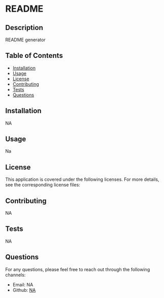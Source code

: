 
# README


  
## Description
README generator
  
## Table of Contents
- [Installation](#installation)
- [Usage](#usage)
- [License](#license)
- [Contributing](#contributing)
- [Tests](#tests)
- [Questions](#questions)

## Installation
NA

## Usage
Na
  
## License
This application is covered under the following licenses. For more details, see the corresponding license files:


## Contributing
NA
  
## Tests
NA
  
## Questions
For any questions, please feel free to reach out through the following channels:
- Email: NA
- Github: [NA](https://github.com/NA)
